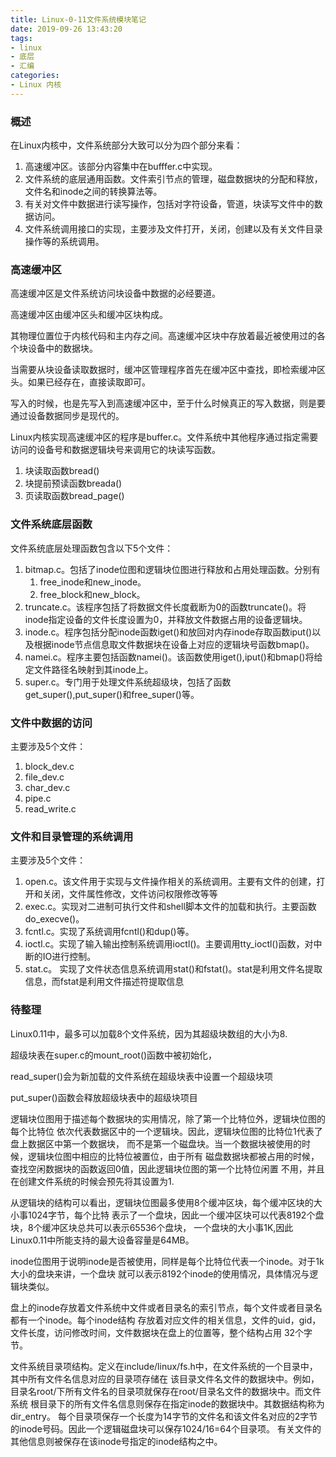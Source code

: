 ```yaml
---
title: Linux-0-11文件系统模块笔记
date: 2019-09-26 13:43:20
tags: 
- linux
- 底层
- 汇编
categories: 
- Linux 内核
---
```



### 概述

在Linux内核中，文件系统部分大致可以分为四个部分来看：

1. 高速缓冲区。该部分内容集中在bufffer.c中实现。
2. 文件系统的底层通用函数。文件索引节点的管理，磁盘数据块的分配和释放，文件名和inode之间的转换算法等。
3. 有关对文件中数据进行读写操作，包括对字符设备，管道，块读写文件中的数据访问。
4. 文件系统调用接口的实现，主要涉及文件打开，关闭，创建以及有关文件目录操作等的系统调用。


### 高速缓冲区

高速缓冲区是文件系统访问块设备中数据的必经要道。

高速缓冲区由缓冲区头和缓冲区块构成。

其物理位置位于内核代码和主内存之间。高速缓冲区块中存放着最近被使用过的各个块设备中的数据块。

当需要从块设备读取数据时，缓冲区管理程序首先在缓冲区中查找，即检索缓冲区头。如果已经存在，直接读取即可。

写入的时候，也是先写入到高速缓冲区中，至于什么时候真正的写入数据，则是要通过设备数据同步是现代的。


Linux内核实现高速缓冲区的程序是buffer.c。文件系统中其他程序通过指定需要访问的设备号和数据逻辑块号来调用它的块读写函数。
1. 块读取函数bread()
2. 块提前预读函数breada()
3. 页读取函数bread_page()


### 文件系统底层函数

文件系统底层处理函数包含以下5个文件：
1. bitmap.c。包括了inode位图和逻辑块位图进行释放和占用处理函数。分别有
   1. free_inode和new_inode。
   2. free_block和new_block。
2. truncate.c。该程序包括了将数据文件长度截断为0的函数truncate()。将inode指定设备的文件长度设置为0，并释放文件数据占用的设备逻辑块。
3. inode.c。程序包括分配inode函数iget()和放回对内存inode存取函数iput()以及根据inode节点信息取文件数据块在设备上对应的逻辑块号函数bmap()。
4. namei.c。程序主要包括函数namei()。该函数使用iget(),iput()和bmap()将给定文件路径名映射到其inode上。
5. super.c。专门用于处理文件系统超级块，包括了函数get_super(),put_super()和free_super()等。

### 文件中数据的访问

主要涉及5个文件：
1. block_dev.c
2. file_dev.c
3. char_dev.c
4. pipe.c
5. read_write.c

### 文件和目录管理的系统调用

主要涉及5个文件：

1. open.c。该文件用于实现与文件操作相关的系统调用。主要有文件的创建，打开和关闭，文件属性修改，文件访问权限修改等等
2. exec.c。实现对二进制可执行文件和shell脚本文件的加载和执行。主要函数do_execve()。
3. fcntl.c。实现了系统调用fcntl()和dup()等。
4. ioctl.c。实现了输入输出控制系统调用ioctl()。主要调用tty_ioctl()函数，对中断的IO进行控制。
5. stat.c。 实现了文件状态信息系统调用stat()和fstat()。stat是利用文件名提取信息，而fstat是利用文件描述符提取信息


### 待整理

Linux0.11中，最多可以加载8个文件系统，因为其超级块数组的大小为8.

超级块表在super.c的mount_root()函数中被初始化，

read_super()会为新加载的文件系统在超级块表中设置一个超级块项

put_super()函数会释放超级块表中的超级块项目

逻辑块位图用于描述每个数据块的实用情况，除了第一个比特位外，逻辑块位图的每个比特位
依次代表数据区中的一个逻辑块。因此，逻辑块位图的比特位1代表了盘上数据区中第一个数据块，
而不是第一个磁盘块。当一个数据块被使用的时候，逻辑块位图中相应的比特位被置位，由于所有
磁盘数据块都被占用的时候，查找空闲数据块的函数返回0值，因此逻辑块位图的第一个比特位闲置
不用，并且在创建文件系统的时候会预先将其设置为1.

从逻辑块的结构可以看出，逻辑块位图最多使用8个缓冲区块，每个缓冲区块的大小事1024字节，每个比特
表示了一个盘块，因此一个缓冲区块可以代表8192个盘块，8个缓冲区块总共可以表示65536个盘块，
一个盘块的大小事1K,因此Linux0.11中所能支持的最大设备容量是64MB。

inode位图用于说明inode是否被使用，同样是每个比特位代表一个inode。对于1k大小的盘块来讲，一个盘块
就可以表示8192个inode的使用情况，具体情况与逻辑块类似。

盘上的inode存放着文件系统中文件或者目录名的索引节点，每个文件或者目录名都有一个inode。每个inode结构
存放着对应文件的相关信息，文件的uid，gid，文件长度，访问修改时间，文件数据块在盘上的位置等，整个结构占用
32个字节。

文件系统目录项结构。定义在include/linux/fs.h中，在文件系统的一个目录中，其中所有文件名信息对应的目录项存储在
该目录文件名文件的数据块中。例如，目录名root/下所有文件名的目录项就保存在root/目录名文件的数据块中。而文件系统
根目录下的所有文件名信息则保存在指定inode的数据块中。其数据结构称为dir_entry。
每个目录项保存一个长度为14字节的文件名和该文件名对应的2字节的inode号码。因此一个逻辑磁盘块可以保存1024/16=64个目录项。
有关文件的其他信息则被保存在该inode号指定的inode结构之中。





















































